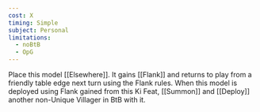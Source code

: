 ```yaml
---
cost: X
timing: Simple
subject: Personal
limitations:
  - noBtB
  - OpG
---
```

Place this model [[Elsewhere]]. It gains [[Flank]] and returns to play from a friendly table edge next turn using the Flank rules.
When this model is deployed using Flank gained from this Ki Feat, [[Summon]] and [[Deploy]] another non-Unique Villager in BtB with it.